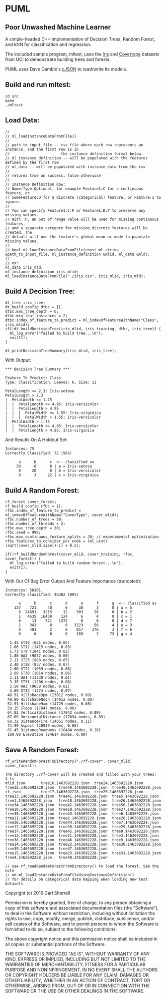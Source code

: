 # PUML
Poor Unwashed Machine Learner
-----------------------------

A simple-headed C++ implementation of Decision Trees, Random Forest, and kNN for classification and regression. 

The included sample program, mltest, uses the [Iris](https://archive.ics.uci.edu/ml/datasets/Iris "Title")  and [Covertype](https://archive.ics.uci.edu/ml/datasets/Covertype "Title") datasets from UCI to demonstrate building trees and forests.  

PUML uses Dave Gamble's [cJSON](https://github.com/DaveGamble/cJSON "Title") to read/write its models.
  
  
Build and run mltest:
---------------------
    cd src  
    make  
    ./mltest  


Load Data:
----------
    //
    // ml_loadInstanceDataFromFile()
    //
    // path_to_input_file -- csv file where each row represents an instance, and the first row is in
    //                       the instance definition format below.
    // ml_instance_definition -- will be populated with the features defined by the first row
    // ml_data -- will be populated with instance data from the csv
    //
    // returns true on success, false otherwise
    //
    // Instance Definition Row:
    // Name:Type:Optional, for example Feature1:C for a continuous feature, or
    // SomeFeature:D for a discrete (categorical) feature, or Feature:I to ignore.
    //
    // You can specify Feature1:C:P or Feature1:D:P to preserve any missing values.
    // With :P, an out of range value will be used for missing continuous features,
    // and a separate category for missing discrete features will be created. The
    // default will use the feature's global mean or mode to populate missing values.
    //
    // bool ml_loadInstanceDataFromFile(const ml_string &path_to_input_file, ml_instance_definition &mlid, ml_data &mld);
    //
    // ex:
    ml_data iris_mld;
    ml_instance_definition iris_mlid;
    ml_loadInstanceDataFromFile("./iris.csv", iris_mlid, iris_mld);
  

Build A Decision Tree:
----------------------

    dt_tree iris_tree;
    dt_build_config dtbc = {};
    dtbc.max_tree_depth = 6;
    dtbc.min_leaf_instances = 2;
    dtbc.index_of_feature_to_predict = ml_indexOfFeatureWithName("Class", iris_mlid);
    if(!dt_buildDecisionTree(iris_mlid, iris_training, dtbc, iris_tree)) {
      ml_log_error("failed to build tree...\n");
      exit(1);
    }

    dt_printDecisionTreeSummary(iris_mlid, iris_tree); 

With Output:

    *** Decision Tree Summary ***
    
    Feature To Predict: Class
    Type: classification, Leaves: 6, Size: 11
    
    PetalLength <= 2.3: Iris-setosa
    PetalLength > 2.3
    |  PetalWidth <= 1.75
    |  |  PetalLength <= 4.95: Iris-versicolor
    |  |  PetalLength > 4.95
    |  |  |  PetalWidth <= 1.55: Iris-virginica
    |  |  |  PetalWidth > 1.55: Iris-versicolor
    |  PetalWidth > 1.75
    |  |  PetalLength <= 4.85: Iris-versicolor
    |  |  PetalLength > 4.85: Iris-virginica

  
And Results On A Holdout Set:  
    
    Instances: 75
    Correctly Classified: 72 (96%)
    
          a      b      c  <-- classified as
         30      0      0 | a = Iris-setosa
          0     20      0 | b = Iris-versicolor
          0      3     22 | c = Iris-virginica


Build A Random Forest:
----------------------
    rf_forest cover_forest;
    rf_build_config rfbc = {};
    rfbc.index_of_feature_to_predict = ml_indexOfFeatureWithName("CoverType", cover_mlid);
    rfbc.number_of_trees = 50;
    rfbc.number_of_threads = 2;
    rfbc.max_tree_depth = 30;
    rfbc.seed = 999;
    rfbc.max_continuous_feature_splits = 20; // experimental optimization
    rfbc.features_to_consider_per_node = (ml_uint)(sqrt(cover_mlid.size()-1) + 0.5);
    
    if(!rf_buildRandomForest(cover_mlid, cover_training, rfbc, cover_forest)) {
      ml_log_error("failed to build random forest...\n");
      exit(1);
    }

With Out Of Bag Error Output And Feature Importance (truncated):

    Instances: 58101
    Correctly Classified: 46302 (80%)
    
          a      b      c      d      e      f      g  <-- classified as
        127    721     40      0     38      2      0 | a = 5
          8  24691   3215     12    303     26      0 | b = 2
          1   4635  16439    124      6      4      0 | c = 1
          0     13    721   1373      0      0      0 | d = 7
          1    341      0      0   3223     50      4 | e = 3
          0    481      2      0    857    376      3 | f = 6
          0      0      0      0    189      2     73 | g = 4

      1.45 ST29 (631 nodes, 0.05)
      1.66 ST12 (1415 nodes, 0.03)
      1.73 ST9 (1841 nodes, 0.02)
      1.80 WA2 (9877 nodes, 0.00)
      2.11 ST23 (988 nodes, 0.05)
      2.40 ST28 (837 nodes, 0.07)
      2.60 ST22 (1059 nodes, 0.06)
      2.69 ST30 (1014 nodes, 0.06)
      3.11 WA1 (11730 nodes, 0.01)
      3.35 ST31 (1206 nodes, 0.06)
      3.50 WA3 (9058 nodes, 0.01)
      3.69 ST32 (1274 nodes, 0.07)
     48.51 Hillshade3pm (13012 nodes, 0.09)
     49.80 HillshadeNoon (14012 nodes, 0.08)
     52.91 Hillshade9am (14729 nodes, 0.08)
     59.25 Slope (17947 nodes, 0.08)
     64.03 VerticalDistance (17042 nodes, 0.09)
     67.09 HorizontalDistance (17894 nodes, 0.09)
     68.32 DistanceFire (14651 nodes, 0.11)
     74.99 Aspect (20939 nodes, 0.08)
     81.45 DistanceRoadways (18484 nodes, 0.10)
     100.00 Elevation (24614 nodes, 0.09)

Save A Random Forest:
---------------------
    rf_writeRandomForestToDirectory("./rf-cover", cover_mlid, cover_forest);

    The directory ./rf-cover will be created and filled with your trees:
    $ ls
    mlid.json		tree16.1463692228.json	tree24.1463692228.json	tree32.1463692228.json	tree40.1463692228.json	tree49.1463692228.json
    rf.json			tree17.1463692228.json	tree25.1463692228.json	tree33.1463692228.json	tree41.1463692228.json	tree5.1463692228.json
    tree1.1463692228.json	tree18.1463692228.json	tree26.1463692228.json	tree34.1463692228.json	tree42.1463692228.json	tree50.1463692228.json
    tree10.1463692228.json	tree19.1463692228.json	tree27.1463692228.json	tree35.1463692228.json	tree43.1463692228.json	tree6.1463692228.json
    tree11.1463692228.json	tree2.1463692228.json	tree28.1463692228.json	tree36.1463692228.json	tree44.1463692228.json	tree7.1463692228.json
    tree12.1463692228.json	tree20.1463692228.json	tree29.1463692228.json	tree37.1463692228.json	tree45.1463692228.json	tree8.1463692228.json
    tree13.1463692228.json	tree21.1463692228.json	tree3.1463692228.json	tree38.1463692228.json	tree46.1463692228.json	tree9.1463692228.json
    tree14.1463692228.json	tree22.1463692228.json	tree30.1463692228.json	tree39.1463692228.json	tree47.1463692228.json
    tree15.1463692228.json	tree23.1463692228.json	tree31.1463692228.json	tree4.1463692228.json	tree48.1463692228.json
    
    // use rf_readRandomForestFromDirectory() to load the forest. See the note 
    // on ml_loadInstanceDataFromFileUsingInstanceDefinition() 
    // for details on categorical data mapping when loading new test datasets

Copyright (c) 2016 Carl Sherrell

Permission is hereby granted, free of charge, to any person obtaining a copy
of this software and associated documentation files (the "Software"), to deal
in the Software without restriction, including without limitation the rights
to use, copy, modify, merge, publish, distribute, sublicense, and/or sell
copies of the Software, and to permit persons to whom the Software is
furnished to do so, subject to the following conditions:

The above copyright notice and this permission notice shall be included in all
copies or substantial portions of the Software.

THE SOFTWARE IS PROVIDED "AS IS", WITHOUT WARRANTY OF ANY KIND, EXPRESS OR
IMPLIED, INCLUDING BUT NOT LIMITED TO THE WARRANTIES OF MERCHANTABILITY,
FITNESS FOR A PARTICULAR PURPOSE AND NONINFRINGEMENT. IN NO EVENT SHALL THE
AUTHORS OR COPYRIGHT HOLDERS BE LIABLE FOR ANY CLAIM, DAMAGES OR OTHER
LIABILITY, WHETHER IN AN ACTION OF CONTRACT, TORT OR OTHERWISE, ARISING FROM,
OUT OF OR IN CONNECTION WITH THE SOFTWARE OR THE USE OR OTHER DEALINGS IN THE
SOFTWARE.


